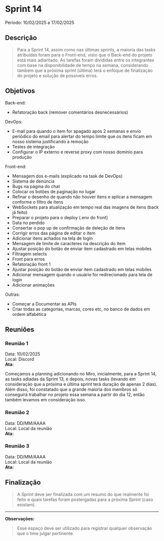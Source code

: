 # Sprint 14
Período: 10/02/2025 a 17/02/2025

## Descrição
> Para a Sprint 14, assim como nas últimas sprints, a maioria das tasks atribuídas foram para o Front-end, visto que o Back-end do
> projeto está mais adiantado. As tarefas foram divididas entre os integrantes com base na disponibilidade de tempo na semana,
> considerando também que a próxima sprint (última) terá o enfoque de finalização do projeto e solução de possíveis erros.

## Objetivos
Back-end:
- Refatoração back (remover comentários desnecessários)

DevOps:
- E-mail para quando o item for apagado após 2 semanas e envio periódico do email para alertar do tempo limite que os itens ficam em
nosso sistema justificando a remoção
- Testes de integração
- Configurar o IP externo e reverse proxy com nosso domínio para produção

Front-end:
- Mensagem dos e-mails (explicado na task de DevOps)
- Sistema de denúncia
- Bugs na página do chat
- Colocar os botões de paginação no lugar
- Refinar o desenho de quando não houver itens e aplicar a mensagem conforme o filtro de itens
- WebSockets para atualização em tempo real das imagens de itens (back já feito)
- Preparar o projeto para o deploy (.env do front)
- Data no perdido
- Consertar o pop up de confirmação de deleção de itens
- Corrigir erros das página de editar o item
- Adicionar itens achados na tela de login
- Mensagem de limite de caracteres na descrição do item
- Ajustar posição do botão de enviar item cadastrado em telas mobiles
- Filtragem selects
- Front para erros
- Refatoração front 1
- Ajustar posição do botão de enviar item cadastrado em telas mobiles
- Adicionar mensagem quando o usuário for redirecionado para tela de login
- Adicionar animações

Outras:
- Começar a Documentar as APIs
- Criar todas as categorias, marcas, cores etc, no banco de dados em ordem alfabética

## Reuniões
### Reunião 1
Data: 10/02/2025  
Local: Discord  
**Ata:**

Começamos a planning adicionando no Miro, inicialmente, para a Sprint 14, as tasks adiadas da Sprint 13, e depois, novas tasks
(levando em consideração que a próxima e última sprint terá duração de apenas 2 dias). Além disso, foi constatado que a grande maioria dos
membros só conseguirá trabalhar no projeto essa semana a partir do dia 12, então também levamos em consideração isso.

### Reunião 2
Data: DD/MM/AAAA  
Local: Local da reunião  
**Ata:**


### Reunião 3
Data: DD/MM/AAAA  
Local: Local da reunião  
**Ata:**


## Finalização
> A _Sprint_ deve ser finalizada com um resumo do que realmente foi feito e quais tarefas foram postergadas para a próxima _Sprint_ (caso existam).
---

**Observações:**
> Esse espaço deve ser utilizado para registrar qualquer observação que o time julgar pertinente.
